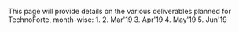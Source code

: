 This page will provide details on the various deliverables planned for TechnoForte, month-wise: 
1. 
2. Mar'19
3. Apr'19
4. May'19
5. Jun'19